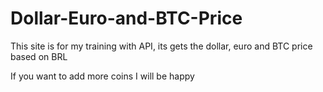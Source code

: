 # Dollar-Euro-and-BTC-Price
This site is for my training with API, its gets the dollar, euro and BTC price based on BRL

If you want to add more coins I will be happy
